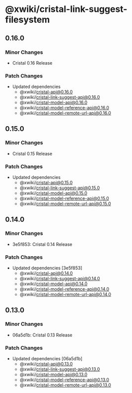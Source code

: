# @xwiki/cristal-link-suggest-filesystem

## 0.16.0

### Minor Changes

- Cristal 0.16 Release

### Patch Changes

- Updated dependencies
  - @xwiki/cristal-api@0.16.0
  - @xwiki/cristal-link-suggest-api@0.16.0
  - @xwiki/cristal-model-api@0.16.0
  - @xwiki/cristal-model-reference-api@0.16.0
  - @xwiki/cristal-model-remote-url-api@0.16.0

## 0.15.0

### Minor Changes

- Cristal 0.15 Release

### Patch Changes

- Updated dependencies
  - @xwiki/cristal-api@0.15.0
  - @xwiki/cristal-link-suggest-api@0.15.0
  - @xwiki/cristal-model-api@0.15.0
  - @xwiki/cristal-model-reference-api@0.15.0
  - @xwiki/cristal-model-remote-url-api@0.15.0

## 0.14.0

### Minor Changes

- 3e5f853: Cristal 0.14 Release

### Patch Changes

- Updated dependencies [3e5f853]
  - @xwiki/cristal-api@0.14.0
  - @xwiki/cristal-link-suggest-api@0.14.0
  - @xwiki/cristal-model-api@0.14.0
  - @xwiki/cristal-model-reference-api@0.14.0
  - @xwiki/cristal-model-remote-url-api@0.14.0

## 0.13.0

### Minor Changes

- 06a5d1b: Cristal 0.13 Release

### Patch Changes

- Updated dependencies [06a5d1b]
  - @xwiki/cristal-api@0.13.0
  - @xwiki/cristal-link-suggest-api@0.13.0
  - @xwiki/cristal-model-api@0.13.0
  - @xwiki/cristal-model-reference-api@0.13.0
  - @xwiki/cristal-model-remote-url-api@0.13.0
